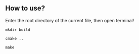 ## How to use?

Enter the root directory of the current file, then open terminal!

``mkdir build``

``cmake ..``

``make ``

